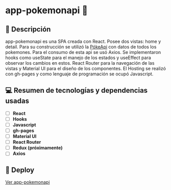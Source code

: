 # app-pokemonapi 🦄

## 📜 Descripción

app-pokemonapi es una SPA creada con React. Posee dos vistas: home y detail. Para su construcción se utilizó la [PókeApi](https://pokeapi.co/) con datos de todos los pokemones. Para el consumo de esta api se usó Axios. Se implementaron hooks como useState para el manejo de los estados y useEffect para observar los cambios en estos. React Router para la navegación de las vistas y Material UI para el diseño de los componentes. El Hosting se realizó con gh-pages y como lenguaje de programación se ocupó Javascript.

## 💻 Resumen de tecnologías y dependencias usadas

* [ ] **React**
* [ ] **Hooks**
* [ ] **Javascript**
* [ ] **gh-pages**
* [ ] **Material UI**
* [ ] **React Router**
* [ ] **Redux (próximamente)**
* [ ] **Axios**

## :star2: Deploy

[Ver app-pokemonapi](https://marineslemus007.github.io/react-pokemonapi/)